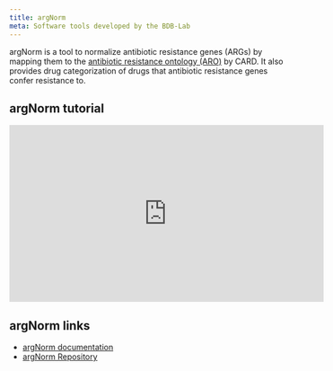 ```yaml
---
title: argNorm
meta: Software tools developed by the BDB-Lab
---
```


argNorm is a tool to normalize antibiotic resistance genes (ARGs) by mapping them to the
[antibiotic resistance ontology (ARO)](https://obofoundry.org/ontology/aro.html) by CARD. It also provides drug categorization of drugs that antibiotic resistance genes confer resistance to.


## argNorm tutorial

<iframe width="560" height="315" src="https://www.youtube.com/embed/vx8MCQ7gDLs?si=cgnPrl-NODuh-LHR" title="YouTube video player" frameborder="0" allow="accelerometer; autoplay; clipboard-write; encrypted-media; gyroscope; picture-in-picture; web-share" referrerpolicy="strict-origin-when-cross-origin" allowfullscreen></iframe>


## argNorm links

- [argNorm documentation](https://argnorm.readthedocs.io/en/latest/)
- [argNorm Repository](https://github.com/BigDataBiology/argNorm/tree/main)
